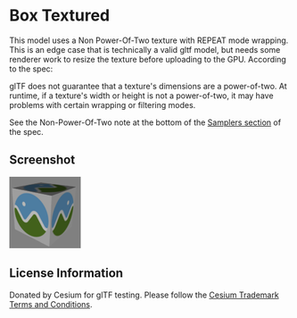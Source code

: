 # Box Textured

This model uses a Non Power-Of-Two texture with REPEAT mode wrapping.  This is an edge case that is technically a valid gltf model, but needs some renderer work to resize the texture before uploading to the GPU.  According to the spec:

glTF does not guarantee that a texture's dimensions are a power-of-two. At runtime, if a texture's width or height is not a power-of-two, it may have problems with certain wrapping or filtering modes.

See the Non-Power-Of-Two note at the bottom of the [Samplers section](https://github.com/KhronosGroup/glTF/tree/master/specification/2.0#samplers) of the spec.

## Screenshot

![screenshot](screenshot/screenshot.png)

## License Information

Donated by Cesium for glTF testing.  Please follow the [Cesium Trademark Terms and Conditions](https://github.com/AnalyticalGraphicsInc/cesium/wiki/CesiumTrademark.pdf).